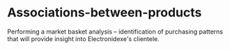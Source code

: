 # Associations-between-products
Performing a market basket analysis – identification of purchasing patterns that will provide insight into Electronidexe's clientele. 
